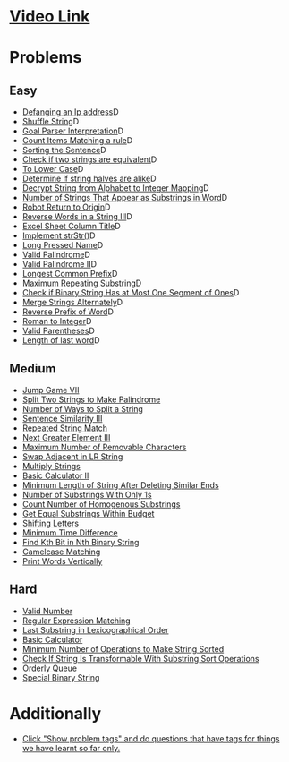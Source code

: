 # [Video Link](https://youtu.be/zL1DPZ0Ovlo)

# Problems

## Easy

- [Defanging an Ip address](https://leetcode.com/problems/defanging-an-ip-address/)D
- [Shuffle String](https://leetcode.com/problems/shuffle-string/)D
- [Goal Parser Interpretation](https://leetcode.com/problems/goal-parser-interpretation/)D
- [Count Items Matching a rule](https://leetcode.com/problems/count-items-matching-a-rule/)D
- [Sorting the Sentence](https://leetcode.com/problems/sorting-the-sentence/)D
- [Check if two strings are equivalent](https://leetcode.com/problems/check-if-two-string-arrays-are-equivalent/)D
- [To Lower Case](https://leetcode.com/problems/to-lower-case/)D
- [Determine if string halves are alike](https://leetcode.com/problems/determine-if-string-halves-are-alike/)D
- [Decrypt String from Alphabet to Integer Mapping](https://leetcode.com/problems/decrypt-string-from-alphabet-to-integer-mapping/)D
- [Number of Strings That Appear as Substrings in Word](https://leetcode.com/problems/number-of-strings-that-appear-as-substrings-in-word/)D
- [Robot Return to Origin](https://leetcode.com/problems/robot-return-to-origin/)D
- [Reverse Words in a String III](https://leetcode.com/problems/reverse-words-in-a-string-iii/)D
- [Excel Sheet Column Title](https://leetcode.com/problems/excel-sheet-column-title/)D
- [Implement strStr()](https://leetcode.com/problems/implement-strstr/)D
- [Long Pressed Name](https://leetcode.com/problems/long-pressed-name/)D
- [Valid Palindrome](https://leetcode.com/problems/valid-palindrome/)D
- [Valid Palindrome II](https://leetcode.com/problems/valid-palindrome-ii/)D
- [Longest Common Prefix](https://leetcode.com/problems/longest-common-prefix/)D
- [Maximum Repeating Substring](https://leetcode.com/problems/maximum-repeating-substring/)D
- [Check if Binary String Has at Most One Segment of Ones](https://leetcode.com/problems/check-if-binary-string-has-at-most-one-segment-of-ones/)D
- [Merge Strings Alternately](https://leetcode.com/problems/merge-strings-alternately/)D
- [Reverse Prefix of Word](https://leetcode.com/problems/reverse-prefix-of-word/)D
- [Roman to Integer](https://leetcode.com/problems/roman-to-integer/)D
- [Valid Parentheses](https://leetcode.com/problems/valid-parentheses/)D
- [Length of last word](https://leetcode.com/problems/length-of-last-word/)D

## Medium

- [Jump Game VII](https://leetcode.com/problems/jump-game-vii/)
- [Split Two Strings to Make Palindrome](https://leetcode.com/problems/split-two-strings-to-make-palindrome/)
- [Number of Ways to Split a String](https://leetcode.com/problems/number-of-ways-to-split-a-string/)
- [Sentence Similarity III](https://leetcode.com/problems/sentence-similarity-iii/)
- [Repeated String Match](https://leetcode.com/problems/repeated-string-match/)
- [Next Greater Element III](https://leetcode.com/problems/next-greater-element-iii/)
- [Maximum Number of Removable Characters](https://leetcode.com/problems/maximum-number-of-removable-characters/)
- [Swap Adjacent in LR String](https://leetcode.com/problems/swap-adjacent-in-lr-string/)
- [Multiply Strings](https://leetcode.com/problems/multiply-strings/)
- [Basic Calculator II](https://leetcode.com/problems/basic-calculator-ii/)
- [Minimum Length of String After Deleting Similar Ends](https://leetcode.com/problems/minimum-length-of-string-after-deleting-similar-ends/)
- [Number of Substrings With Only 1s](https://leetcode.com/problems/number-of-substrings-with-only-1s/)
- [Count Number of Homogenous Substrings](https://leetcode.com/problems/count-number-of-homogenous-substrings/)
- [Get Equal Substrings Within Budget](https://leetcode.com/problems/get-equal-substrings-within-budget/)
- [Shifting Letters](https://leetcode.com/problems/shifting-letters/)
- [Minimum Time Difference](https://leetcode.com/problems/minimum-time-difference/)
- [Find Kth Bit in Nth Binary String](https://leetcode.com/problems/find-kth-bit-in-nth-binary-string/)
- [Camelcase Matching](https://leetcode.com/problems/camelcase-matching/)
- [Print Words Vertically](https://leetcode.com/problems/print-words-vertically/)

## Hard

- [Valid Number](https://leetcode.com/problems/valid-number/)
- [Regular Expression Matching](https://leetcode.com/problems/regular-expression-matching/)
- [Last Substring in Lexicographical Order](https://leetcode.com/problems/last-substring-in-lexicographical-order/)
- [Basic Calculator](https://leetcode.com/problems/basic-calculator/)
- [Minimum Number of Operations to Make String Sorted](https://leetcode.com/problems/minimum-number-of-operations-to-make-string-sorted/)
- [Check If String Is Transformable With Substring Sort Operations](https://leetcode.com/problems/check-if-string-is-transformable-with-substring-sort-operations/)
- [Orderly Queue](https://leetcode.com/problems/orderly-queue/)
- [Special Binary String](https://leetcode.com/problems/special-binary-string/)

# Additionally

- [Click "Show problem tags" and do questions that have tags for things we have learnt so far only.](https://leetcode.com/tag/string/)
